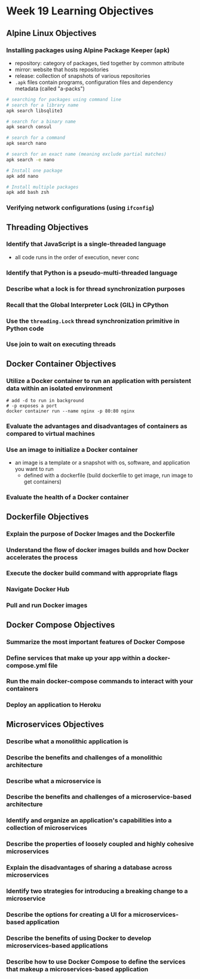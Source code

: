 # Week 19 Learning Objectives

## Alpine Linux Objectives
### Installing packages using Alpine Package Keeper (**apk**)
- repository: category of packages, tied together by common attribute
- mirror: website that hosts repositories
- release: collection of snapshots of various repositories
- `.apk` files contain programs, configuration files and dependency metadata (called "a-packs")
```zsh
# searching for packages using command line
# search for a library name
apk search libsqlite3

# search for a binary name
apk search consul

# search for a command
apk search nano

# search for an exact name (meaning exclude partial matches)
apk search -e nano
```

```zsh
# Install one package
apk add nano

# Install multiple packages
apk add bash zsh
```
### Verifying network configurations (using `ifconfig`)


## Threading Objectives
### Identify that JavaScript is a single-threaded language
- all code runs in the order of execution, never conc
### Identify that Python is a pseudo-multi-threaded language
### Describe what a lock is for thread synchronization purposes
### Recall that the Global Interpreter Lock (GIL) in CPython
### Use the `threading.Lock` thread synchronization primitive in Python code
### Use join to wait on executing threads


## Docker Container Objectives
### Utilize a Docker container to run an application with persistent data within an isolated environment
```
# add -d to run in background
# -p exposes a port
docker container run --name nginx -p 80:80 nginx
```
### Evaluate the advantages and disadvantages of containers as compared to virtual machines
### Use an image to initialize a Docker container
- an image is a template or a snapshot with os, software, and application you want to run
    - defined with a dockerfile (build dockerfile to get image, run image to get containers)
### Evaluate the health of a Docker container


## Dockerfile Objectives

### Explain the purpose of Docker Images and the Dockerfile
### Understand the flow of docker images builds and how Docker accelerates the process
### Execute the docker build command with appropriate flags
### Navigate Docker Hub
### Pull and run Docker images


## Docker Compose Objectives
### Summarize the most important features of Docker Compose
### Define services that make up your app within a docker-compose.yml file
### Run the main docker-compose commands to interact with your containers
### Deploy an application to Heroku

## Microservices Objectives
### Describe what a monolithic application is
### Describe the benefits and challenges of a monolithic architecture
### Describe what a microservice is
### Describe the benefits and challenges of a microservice-based architecture
### Identify and organize an application's capabilities into a collection of microservices
### Describe the properties of loosely coupled and highly cohesive microservices
### Explain the disadvantages of sharing a database across microservices
### Identify two strategies for introducing a breaking change to a microservice
### Describe the options for creating a UI for a microservices-based application
### Describe the benefits of using Docker to develop microservices-based applications
### Describe how to use Docker Compose to define the services that makeup a microservices-based application
